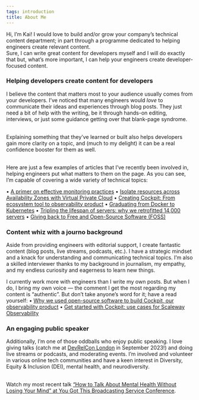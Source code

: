 ```yaml
---
tags: introduction
title: About Me
---
```


Hi, I’m Kai! I would love to build and/or grow your company’s technical content department; in part through a programme dedicated to helping engineers create relevant content.
<br>Sure, I can write great content for developers myself and I will do exactly that but, what’s more important, I can help your engineers create developer-focused content.
<br>
### Helping developers create content for developers
I believe the content that matters most to your audience usually comes from your developers. I’ve noticed that many engineers would *love* to communicate their ideas and experiences through blog posts. They just need a bit of help with the writing, be it through hands-on editing, interviews, or just some guidance getting over that blank-page syndrome. 

<br>Explaining something that they’ve learned or built also helps developers gain more clarity on a topic, and (much to my delight) it can be a real confidence booster for them as well.

<br>Here are just a few examples of articles that I’ve recently been involved in, helping engineers put what matters to them on the page. As you can see, I’m capable of covering a wide variety of technical topics:

• [A primer on effective monitoring practices](https://www.scaleway.com/en/blog/effective-monitoring-practices/)
• [Isolate resources across Availability Zones with Virtual Private Cloud](https://www.scaleway.com/en/blog/virtual-private-cloud-public-beta/)
• [Creating Cockpit: From ecosystem tool to observability product](https://www.scaleway.com/en/blog/cockpit-observability-tool-product/)
• [Graduating from Docker to Kubernetes](https://www.scaleway.com/en/blog/from-docker-to-kubernetes/)
• [Tripling the lifespan of servers: why we retrofitted 14,000 servers](https://www.scaleway.com/en/blog/the-transformers-project/)
• [Giving back to Free and Open-Source Software (FOSS)](https://www.scaleway.com/en/blog/foss-giving-back/)
<br>
### Content whiz with a journo background
Aside from providing engineers with editorial support, I create fantastic content (blog posts, live streams, podcasts, etc.). I have a strategic mindset and a knack for understanding and communicating technical topics. I’m also a skilled interviewer thanks to my background in journalism, my empathy, and my endless curiosity and eagerness to learn new things.

I currently work more with engineers than I write my own posts. But when I do, I bring my own voice — the comment I get the most regarding my content is “authentic”. But don’t take anyone’s word for it; have a read yourself:
• [Why we used open-source software to build Cockpit, our observability product](https://www.scaleway.com/en/blog/cockpit-scaleway-observability-product/)
• [Get started with Cockpit: use cases for Scaleway Observability](https://www.scaleway.com/en/blog/cockpit-observability-use-cases/)
<br>
### An engaging public speaker
Additionally, I’m one of those oddballs who enjoy public speaking. I love giving talks (catch me at [DevRelCon London](https://london-2023.devrelcon.dev/speaker/kai-katschthaler/) in September 2023!) and doing live streams or podcasts, and moderating events. I’m involved and volunteer in various online tech communities and have a keen interest in Diversity, Equity & Inclusion (DEI), mental health, and neurodiversity.

<br>Watch my most recent talk [“How to Talk About Mental Health Without Losing Your Mind” at You Got This Broadcasting Service Conference](https://yougotthis.io/library/talk-about-mental-health-combat-stigma).